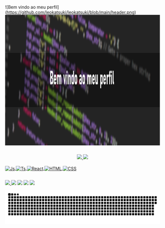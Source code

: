 ![Bem vindo ao meu perfil] (https://github.com/leokatsuki/leokatsuki/blob/main/header.png)
<img align="center" alt="img" height="425" width="1400" src="https://github.com/leokatsuki/leokatsuki/blob/main/header.png">

##

<div align="center">
  <a href="https://github.com/leokatsuki">
  <img height="180em" src="https://github-readme-stats.vercel.app/api?username=leokatsuki&show_icons=true&theme=dark&include_all_commits=true&count_private=true"/>
  <img height="180em" src="https://github-readme-stats.vercel.app/api/top-langs/?username=leokatsuki&layout=compact&langs_count=7&theme=dark"/>
</div>
  
<div style="display: inline_block"><br>
  <img align="center" alt="Js" height="30" width="40" src="https://cdn.jsdelivr.net/gh/devicons/devicon/icons/javascript/javascript-original.svg">
  <img align="center" alt="Ts" height="30" width="40" src="https://cdn.jsdelivr.net/gh/devicons/devicon/icons/typescript/typescript-original.svg">
  <img align="center" alt="React" height="30" width="40" src="https://cdn.jsdelivr.net/gh/devicons/devicon/icons/react/react-original.svg">
  <img align="center" alt="HTML" height="30" width="40" src="https://cdn.jsdelivr.net/gh/devicons/devicon/icons/html5/html5-original.svg">
  <img align="center" alt="CSS" height="30" width="40" src="https://cdn.jsdelivr.net/gh/devicons/devicon/icons/css3/css3-original.svg">
</div>
  
  ##
  
  <div>
    <a href="mailto:leokatsuki@gmail.com" target="_blank"><img src="https://img.shields.io/badge/Gmail-D14836?style=for-the-badge&logo=gmail&logoColor=white" target="_blank">       </a>
    <a href="mailto:leok-12@hotmail.com" target="_blank"><img src="https://img.shields.io/badge/Microsoft_Outlook-0078D4?style=for-the-badge&logo=microsoft-        outlook&logoColor=white" target="_blank"></a>
 	  <a href="https://www.instagram.com/leokatsuki/" target="_blank"><img src="https://img.shields.io/badge/-Instagram-%23E4405F?style=for-the-badge&logo=instagram&logoColor=white" target="_blank"></a>
     <a href="https://steamcommunity.com/id/leeok12/" target="_blank"><img src="https://img.shields.io/badge/Steam-000000?style=for-the-badge&logo=steam&logoColor=white" target="_blank"></a> 
      <a href="https://www.linkedin.com/in/leonardo-hiramatsu-05a722143" target="_blank"><img src="https://img.shields.io/badge/LinkedIn-0077B5?style=for-the-badge&logo=linkedin&logoColor=white" target="_blank"></a> 
  
  ![Snake animation](https://github.com/leokatsuki/leokatsuki/blob/output/github-contribution-grid-snake.svg)
    
  </div>
  
  
